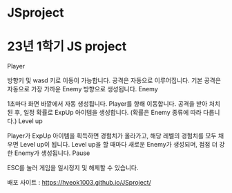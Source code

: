 # JSproject

23년 1학기 JS project
============================
Player

방향키 및 wasd 키로 이동이 가능합니다.
공격은 자동으로 이루어집니다.
기본 공격은 자동으로 가장 가까운 Enemy 방향으로 생성됩니다.
Enemy

1초마다 화면 바깥에서 자동 생성됩니다.
Player를 향해 이동합니다.
공격을 받아 처치된 후, 일정 확률로 ExpUp 아이템을 생성합니다. (확률은 Enemy 종류에 따라 다릅니다.)
Level up

Player가 ExpUp 아이템을 획득하면 경험치가 올라가고, 해당 레벨의 경험치를 모두 채우면 Level up이 됩니다.
Level up을 할 때마다 새로운 Enemy가 생성되며, 점점 더 강한 Enemy가 생성됩니다.
Pause

ESC를 눌러 게임을 일시정지 및 해제할 수 있습니다.


배포 사이트 : https://hyeok1003.github.io/JSproject/


